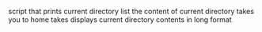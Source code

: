 script that prints current directory
list the content of current directory
takes you to home
takes displays current directory contents in long format
